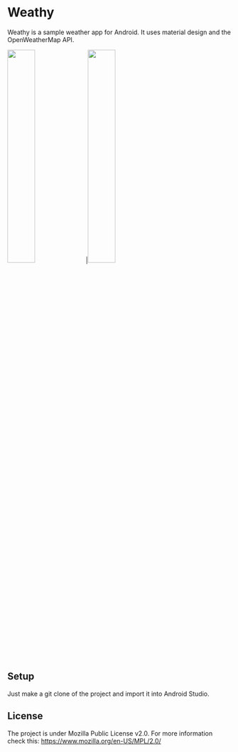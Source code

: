 # Weathy
Weathy is a sample weather app for Android. It uses material design and the OpenWeatherMap API.

<img src="http://i.imgur.com/wKP4yxP.png" height="35%" width="35%"/>|<img src="http://i.imgur.com/CGN9pMK.png" height="35%" width="35%"/>

## Setup
Just make a git clone of the project and import it into Android Studio.

## License
The project is under Mozilla Public License v2.0. For more information check this: https://www.mozilla.org/en-US/MPL/2.0/ 
